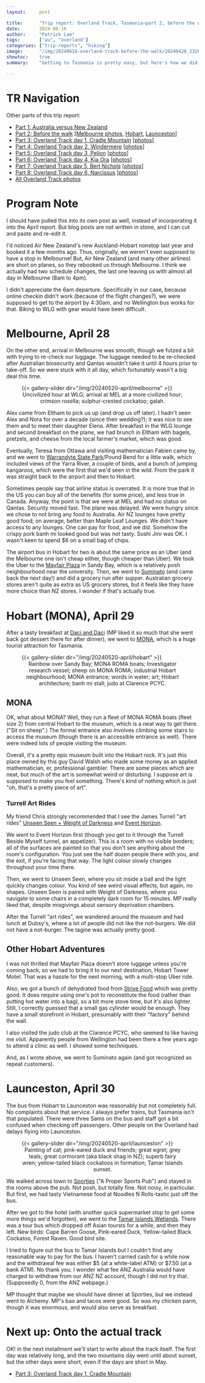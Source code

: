 ```yaml
---
layout:     post

title:      "Trip report: Overland Track, Tasmania—part 2, before the walk"
date:       2024-06-16
author:     "Patrick Lam"
tags:       ["au", "overland"]
categories: ["trip-reports", "hiking"]
image:      "/img/20240616-overland-track-before-the-walk/20240428_232616385_hobart_from_the_river.avif"
showtoc:    true
summary:    "Getting to Tasmania is pretty easy, but here's how we did it, stopping by Melbourne and then to Hobart and Launceston."

---
```


<style>
.post-heading h1  { color: white; text-shadow: 2px 2px 2px grey; }
.meta { color: white; }
</style>

# TR Navigation

Other parts of this trip report:

* [Part 1: Australia versus New Zealand](/post/20240511-overland-track-australia-vs-new-zealand)
* [Part 2: Before the walk](/post/20240616-overland-track-before-the-walk) [[Melbourne photos](https://gallery.patricklam.ca/index.php?/category/1881), [Hobart](https://gallery.patricklam.ca/index.php?/category/1891), [Launceston](https://gallery.patricklam.ca/index.php?/category/1880)]
* [Part 3: Overland Track day 1, Cradle Mountain](/post/20240617-overland-track-cradle-mountain) [[photos](https://gallery.patricklam.ca/index.php?/category/1884)]
* [Part 4: Overland Track day 2, Windermere](/post/20240624-overland-track-windermere) [[photos](https://gallery.patricklam.ca/index.php?/category/1879)]
* [Part 5: Overland Track day 3, Pelion](/post/20240718-overland-track-pelion) [[photos](https://gallery.patricklam.ca/index.php?/category/1875)]
* [Part 6: Overland Track day 4, Kia Ora](/post/20240728-overland-track-kia-ora) [[photos](https://gallery.patricklam.ca/index.php?/category/1906)]
* [Part 7: Overland Track day 5, Bert Nichols](/post/20241117-overland-track-bert-nichols) [[photos](https://gallery.patricklam.ca/index.php?/category/1917)]
* [Part 8: Overland Track day 6, Narcissus](/post/20241126-overland-track-narcissus) [[photos](https://gallery.patricklam.ca/index.php?/category/1924)]
* [All Overland Track photos](https://gallery.patricklam.ca/index.php?/category/1874)


# Program Note

I should have pulled this into its own post as well, instead of incorporating it into the April report.
But blog posts are not written in stone, and I can cut and paste and re-edit it.

I'd noticed Air New Zealand's new Auckland-Hobart nonstop last year and booked it a few months ago.
Thus, originally, we weren't even supposed to have a stop in Melbourne! But, Air New Zealand (and many
other airlines) are short on planes, so they rebooked us through
Melbourne. I think we actually had two schedule changes, the last one
leaving us with almost all day in Melbourne (8am to 4pm).

I didn't appreciate the 6am departure. Specifically in our case,
because online checkin didn't work (because of the flight changes?),
we were supposed to get to the airport by 4:30am, and no Wellington bus
works for that. Biking to WLG with gear would have been difficult.

# Melbourne, April 28

On the other end, arrival in Melbourne was smooth, though we futzed a
bit with trying to re-check our luggage. The luggage needed to be
re-checked after Australian biosecurity and Qantas wouldn't take it
until 4 hours prior to take-off. So we were stuck with it all day,
which fortunately wasn't a big deal this time.

<figure>
{{< gallery-slider dir="/img/20240520-april/melbourne" >}}
<figcaption style="text-align:center">Uncivilized hour at WLG; arrival at MEL at a more civilized hour; crimson rosella; sulphur-crested cockatoo; galah.</figcaption>
</figure>

Alex came from Eltham to pick us up (and drop us off later). I hadn't
seen Alex and Nora for over a decade (since their wedding?); it was
nice to see them and to meet their daughter Elena. After breakfast in
the WLG lounge and second breakfast on the plane, we had brunch in
Eltham with bagels, pretzels, and cheese from the local farmer's
market, which was good.

Eventually, Teresa from Ottawa and visiting mathematician Fabien came by, and we went to [Warrandyte State
Park](https://www.parks.vic.gov.au/places-to-see/parks/warrandyte-state-park)/Pound Bend for a little walk, which included views of the Yarra
River, a couple of birds, and a bunch of jumping kangaroos, which were
the first that we'd seen in the wild. From the park it was straight back
to the airport and then to Hobart.

Sometimes people say that airline status is overrated. It is more true
that in the US you can buy all of the benefits (for some price), and
less true in Canada. Anyway, the point is that we were at MEL and had
no status on Qantas.  Security moved fast. The plane was delayed. We
were hungry since we chose to not bring any food to Australia. Air NZ
lounges have pretty good food; on average, better than Maple Leaf
Lounges. We didn't have access to any lounges. One can pay for food,
and we did. Somehow the crispy pork banh mi looked good but was
not tasty. Sushi Jiro was OK. I wasn't keen to spend $6 on a small bag
of chips.

The airport bus in Hobart for two is about the same price as an Uber
(and the Melbourne one isn't cheap either, though cheaper than Uber).
We took the Uber to the [Mayfair Plaza](https://mayfairplaza.com.au/)
in Sandy Bay, which is a relatively posh neighbourhood near the
university. Then, we went to [Suminato](https://suminato.com.au/) (and
came back the next day!) and did a grocery run after supper. Australian
grocery stores aren't quite as extra as US grocery stores, but it feels like
they have more choice than NZ stores. I wonder if that's actually true.

# Hobart (MONA), April 29

After a tasty breakfast at [Daci and Daci](https://dacidaci.com.au/) (MP liked it so much that she went back got dessert
there for after dinner), we went to [MONA](https://mona.net.au/), which is a huge tourist
attraction for Tasmania.

<figure>
{{< gallery-slider dir="/img/20240520-april/hobart" >}}
<figcaption style="text-align:center">Rainbow over Sandy Bay; MONA ROMA boats; Investigator research vessel; sheep on MONA ROMA; industrial Hobart neighbourhood; MONA entrance; words in water; art; Hobart architecture; banh mi stall; judo at Clarence PCYC.</figcaption>
</figure>

## MONA
OK, what about MONA? Well, they run a fleet of MONA ROMA boats (fleet size 2) from
central Hobart to the museum, which is a neat way to get there. ("Sit
on sheep".) The formal entrance also involves climbing some stairs to
access the museum (though there is an accessible entrance as
well). There were indeed lots of people visiting the museum.

Overall, it's a pretty epic museum built into the Hobart rock. It's
just this place owned by this guy David Walsh who made some money
as an applied mathematician, er, professional gambler. There are some pieces
which are neat, but much of the art is somewhat weird or disturbing. I suppose
art is supposed to make you feel something. There's kind of nothing which is just
"oh, that's a pretty piece of art".

### Turrell Art Rides

My friend Chris strongly recommended that I see the James Turrell "art rides"
[Unseen Seen + Weight of Darkness](https://mona.net.au/stuff-to-do/unseen-seen) and
[Event Horizon](https://mona.net.au/stuff-to-do/event-horizon).

We went to Event Horizon first (though you get to it through the
Turrell Beside Myself tunnel, an appetizer). This is a room with no
visible borders; all of the surfaces are painted so that you don't see
anything about the room's configuration. You just see the half dozen
people there with you, and the exit, if you're facing that way. The
light colour slowly changes throughout your time there.

Then, we went to Unseen Seen, where you sit inside a ball and the light quickly changes colour.
You kind of see weird visual effects, but again, no shapes. Unseen Seen is paired with Weight of
Darkness, where you navigate to some chairs in a completely dark room for 15 minutes. MP really liked
that, despite misgivings about sensory deprivation chambers.

After the Turrell "art rides", we wandered around the museum and had lunch at Dubsy's, where a lot of
people did not like the not-burgers. We did not have a not-burger. The tagine was actually pretty good.

## Other Hobart Adventures

I was not thrilled that Mayfair Plaza doesn't store luggage unless
you're coming back, so we had to bring it to our next destination,
Hobart Tower Motel. That was a hassle for the next morning, with a
multi-stop Uber ride.

Also, we got a bunch of dehydrated food from [Strive
Food](https://strivefood.com.au/) which was pretty good.  It does
require using one's pot to reconstitute the food (rather than 
putting hot water into a bag), so a bit more stove time, but it's also
lighter. Still, I correctly guessed that a small gas cylinder would be enough.
They have a small storefront in Hobart, presumably with their "factory" behind the wall.

I also visited the judo club at the Clarence PCYC, who seemed to like having me visit. Apparently people from
Wellington had been there a few years ago to attend a clinic as well. I showed some techniques.

And, as I wrote above, we went to Suminato again (and got recognized as repeat customers).

# Launceston, April 30

The bus from Hobart to Launceston was reasonably but not completely full. No complaints about that
service. I always prefer trains, but Tasmania isn't that populated. There were three Sams on the
bus and staff got a bit confused when checking off passengers. Other people on the Overland had
delays flying into Launceston.

<figure>
{{< gallery-slider dir="/img/20240520-april/launceston" >}}
<figcaption style="text-align:center">Painting of cat; pink-eared duck and friends; great egret; grey teals; great cormorant (aka&nbsp;black shag in NZ); superb fairy wren; yellow-tailed black cockatoos in formation; Tamar&nbsp;Islands sunset.</figcaption>
</figure>

We walked across town to [Sporties](https://sportieshotel.com.au/) ("A
Proper Sports Pub") and stayed in the rooms above the pub. Not posh,
but totally fine. Not noisy, in particular. But first, we had tasty Vietnamese food at Noodles N Rolls-tastic just off the bus.

After we got to the hotel (with another quick supermarket stop to get some more things we'd forgotten),
we went to the [Tamar Islands Wetlands](https://parks.tas.gov.au/explore-our-parks/tamar-island-wetlands-centre).
There was a tour bus which dropped off Asian toursts for a while, and then they left. New birds: Cape Barren Goose,
Pink-eared Duck, Yellow-tailed Black Cockatoo, Forest Raven. Good bird site.

I tried to figure out the bus to Tamar Islands but I couldn't find any
reasonable way to pay for the bus.  I haven't carried cash for a while now
and the withdrawal fee was either $5 (at a white-label ATM) or $7.50
(at a bank ATM).  No thank you. I wonder what fee ANZ Australia would
have charged to withdraw from our ANZ NZ account, though I did not try
that. (Supposedly 0, from the ANZ webpage.)

MP thought that maybe we should have dinner at Sporties, but we instead went to
Alchemy. MP's bao and tacos were good. So was my chicken parm, though it was enormous,
and would also serve as breakfast.

# Next up: Onto the actual track

OK! in the next installment we'll start to write about the track
itself. The first day was relatively long, and the two mountains day
went until about sunset, but the other days were short, even if the
days are short in May.

* [Part 3: Overland Track day 1, Cradle Mountain](/post/20240617-overland-track-cradle-mountain)
